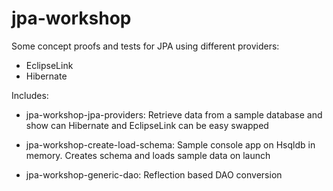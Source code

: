 # jpa-workshop

Some concept proofs and tests for JPA using different providers:

* EclipseLink
* Hibernate

Includes:

* jpa-workshop-jpa-providers: Retrieve data from a sample database and show can Hibernate and EclipseLink can be easy swapped

* jpa-workshop-create-load-schema: Sample console app on Hsqldb in memory. Creates schema and loads sample data on launch

* jpa-workshop-generic-dao: Reflection based DAO conversion
